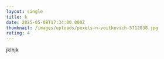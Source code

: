 ```yaml
---
layout: single
title: k
date: 2025-05-08T17:34:00.000Z
thumbnail: /images/uploads/pexels-n-voitkevich-5712838.jpg
rating: 4
---
```

jklhjk
